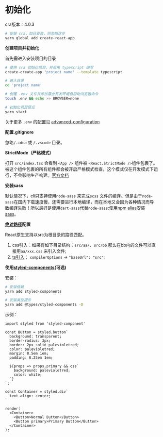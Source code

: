 # 初始化

cra版本：4.0.3

```bash
# 安装 cra，如已安装，则忽略这步
yarn global add create-react-app
```

**创建项目并初始化**

首先需进入安装项目的目录

```bash
# 使用 cra 初始化项目，并启用 typescript 编写
create-create-app 'project name' --template typescript

# 进入目录
cd 'project name'

# 创建 .env 文件并添加禁止开发环境自启动浏览器命令
touch .env && echo >> BROWSER=none

# 初始化项目预览
yarn start
```

关于更多 `.env` 的配置见 [advanced-configuration](https://create-react-app.dev/docs/advanced-configuration)

**配置.gitignore**

忽略`/.idea` 或 `/.vscode` 目录。

**StrictMode（严格模式）**

打开 `src/index.tsx` 会看到 `<App />` 组件被 `<React.StrictMode />`组件包裹了。被这个组件包裹的所有组件都会被开启严格模式检查，这个模式仅在开发模式下运行，不会影响生产构建。[官方文档](https://zh-hans.reactjs.org/docs/strict-mode.html#gatsby-focus-wrapper)

**安装sass**

默认情况下，cli只支持使用`node-sass` 来完成`scss` 文件的编译。但是由于`node-sass`在国内下载速度慢，还需要进行本地编译，而在本地又会因为各种情况而导致编译失败！所以最好是使用`dart-sass`代替`node-sass`:[使用npm alias安装sass](/web/npm/)。

**[绝对路径](https://create-react-app.dev/docs/importing-a-component#absolute-imports)配置**

React原生支持以src为根目录的路径匹配。

1. css引入：如果有如下目录结构：`src/aa/`、`src/bb` 那么在bb内的文件可以直接用`aa/xxx.css` 来引入文件;
2. [ts引入](https://create-react-app.dev/docs/importing-a-component#absolute-imports)： `compilerOptions` -> `"baseUrl": "src"`;

**使用[styled-components](https://styled-components.com/)(可选)**

安装：

```bash
# 安装依赖
yarn add styled-components

# 安装类型提示
yarn add @types/styled-components -D 
```

示例：

```tsx
import styled from 'styled-component'

const Button = styled.button`
  background: transparent;
  border-radius: 3px;
  border: 2px solid palevioletred;
  color: palevioletred;
  margin: 0.5em 1em;
  padding: 0.25em 1em;

  ${props => props.primary && css`
    background: palevioletred;
    color: white;
  `}
`;

const Container = styled.div`
  text-align: center;
`

render(
  <Container>
    <Button>Normal Button</Button>
    <Button primary>Primary Button</Button>
  </Container>
);
```
